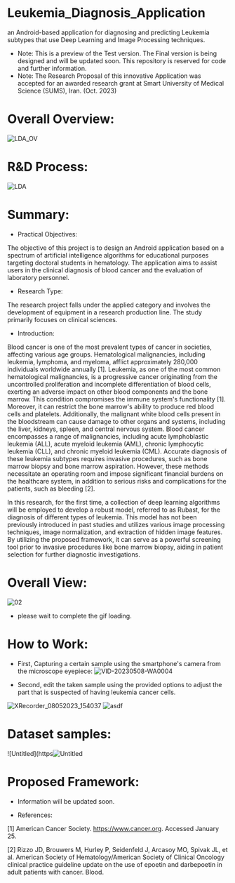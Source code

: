 # Leukemia_Diagnosis_Application
an Android-based application for diagnosing and predicting Leukemia subtypes that use Deep Learning and Image Processing techniques.

- Note: This is a preview of the Test version. The Final version is being designed and will be updated soon. This repository is reserved for code and further information.
- Note: The Research Proposal of this innovative Application was accepted for an awarded research grant at Smart University of Medical Science (SUMS), Iran. (Oct. 2023)

# Overall Overview:

![LDA_OV](https://github.com/MAmirEshraghi/Leukemia_Diagnosis_Application/assets/92205834/1794a148-2b24-4f6e-b2e0-e746683b68ed)

# R&D Process:
![LDA](https://github.com/MAmirEshraghi/Leukemia_Diagnosis_Application/assets/92205834/81183d8c-3539-427c-b8ad-d6c0ba55a330)


# Summary:

- Practical Objectives:
  
The objective of this project is to design an Android application based on a spectrum of artificial intelligence algorithms for educational purposes targeting doctoral students in hematology. The application aims to assist users in the clinical diagnosis of blood cancer and the evaluation of laboratory personnel.

- Research Type:
  
The research project falls under the applied category and involves the development of equipment in a research production line. The study primarily focuses on clinical sciences.

- Introduction:

Blood cancer is one of the most prevalent types of cancer in societies, affecting various age groups. Hematological malignancies, including leukemia, lymphoma, and myeloma, afflict approximately 280,000 individuals worldwide annually [1]. Leukemia, as one of the most common hematological malignancies, is a progressive cancer originating from the uncontrolled proliferation and incomplete differentiation of blood cells, exerting an adverse impact on other blood components and the bone marrow. This condition compromises the immune system's functionality [1]. Moreover, it can restrict the bone marrow's ability to produce red blood cells and platelets. Additionally, the malignant white blood cells present in the bloodstream can cause damage to other organs and systems, including the liver, kidneys, spleen, and central nervous system. Blood cancer encompasses a range of malignancies, including acute lymphoblastic leukemia (ALL), acute myeloid leukemia (AML), chronic lymphocytic leukemia (CLL), and chronic myeloid leukemia (CML). Accurate diagnosis of these leukemia subtypes requires invasive procedures, such as bone marrow biopsy and bone marrow aspiration. However, these methods necessitate an operating room and impose significant financial burdens on the healthcare system, in addition to serious risks and complications for the patients, such as bleeding [2].

In this research, for the first time, a collection of deep learning algorithms will be employed to develop a robust model, referred to as Rubast, for the diagnosis of different types of leukemia. This model has not been previously introduced in past studies and utilizes various image processing techniques, image normalization, and extraction of hidden image features. By utilizing the proposed framework, it can serve as a powerful screening tool prior to invasive procedures like bone marrow biopsy, aiding in patient selection for further diagnostic investigations.

# Overall View:
![02](https://github.com/MAmirEshraghi/Leukemia_Diagnosis_Application/assets/92205834/c70c5612-4245-4d13-9516-0b798bc2ee02)

- please wait to complete the gif loading.

# How to Work:

- First, Capturing a certain sample using the smartphone's camera from the microscope eyepiece: 
![VID-20230508-WA0004](https://user-images.githubusercontent.com/92205834/236793089-76d68634-f99e-4da6-98de-50cc366ab538.gif)

- Second, edit the taken sample using the provided options to adjust the part that is suspected of having leukemia cancer cells.

![XRecorder_08052023_154037](https://user-images.githubusercontent.com/92205834/236821979-2e96be01-9410-4186-b120-ed2171d7016b.gif)
![asdf](https://user-images.githubusercontent.com/92205834/236824103-248db09d-296f-4239-aba1-14049469657a.gif)


# Dataset samples:

![Untitled](https![Untitled](https://github.com/MAmirEshraghi/Leukemia_Diagnosis_Application/assets/92205834/d0fa4fb1-0c69-4510-b7a9-fd4770f4a863)

# Proposed Framework:
- Information will be updated soon.



- References:

  
[1] American Cancer Society. https://www.cancer.org. Accessed January 25.

[2] Rizzo JD, Brouwers M, Hurley P, Seidenfeld J, Arcasoy MO, Spivak JL, et al. American Society of Hematology/American Society of Clinical Oncology clinical practice guideline update on the use of epoetin and darbepoetin in adult patients with cancer. Blood. 

